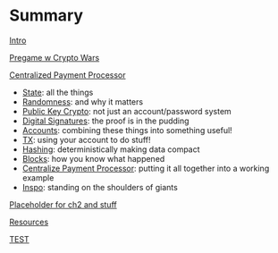 # Summary

[Intro](./intro.md)

[Pregame w Crypto Wars](./crypto_wars.md)

[Centralized Payment Processor](./ch1/intro.md)
  - [State](./ch1/state.md): all the things
  - [Randomness](./ch1/randomness.md): and why it matters
  - [Public Key Crypto](./ch1/public_key_crypto.md): not just an account/password system
  - [Digital Signatures](./ch1/digital_signatures.md): the proof is in the pudding
  - [Accounts](./ch1/accounts.md): combining these things into something useful!
  - [TX](./ch1/tx.md): using your account to do stuff!
  - [Hashing](./ch1/hashing.md): deterministically making data compact
  - [Blocks](./ch1/blocks.md): how you know what happened
  - [Centralize Payment Processor](./ch1/centralized_payment_processor.md): putting it all together into a working example
  - [Inspo](./ch1/inspo.md): standing on the shoulders of giants

[Placeholder for ch2 and stuff](.ch2/intro.md)

[Resources](./resources.md)

[TEST](./test.md)
